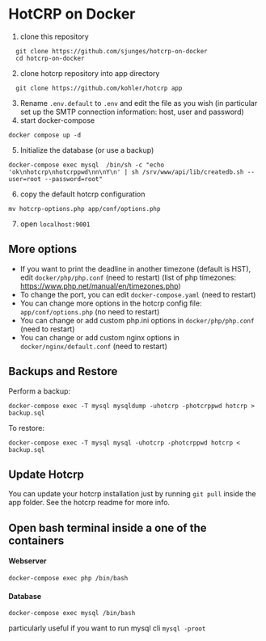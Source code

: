 # HotCRP on Docker

1. clone this repository
  ```
    git clone https://github.com/sjunges/hotcrp-on-docker
    cd hotcrp-on-docker
  ```
2. clone hotcrp repository into app directory
  ```
    git clone https://github.com/kohler/hotcrp app
  ```
3. Rename `.env.default` to `.env` and edit the file as you wish (in particular set up the SMTP connection information: host, user and password)
4. start docker-compose
  ```
  docker compose up -d
  ```
5. Initialize the database (or use a backup)
  ```
  docker-compose exec mysql  /bin/sh -c "echo 'ok\nhotcrp\nhotcrppwd\nn\nY\n' | sh /srv/www/api/lib/createdb.sh --user=root --password=root"
  ```
6. copy the default hotcrp configuration
  ```
  mv hotcrp-options.php app/conf/options.php
  ```
7. open `localhost:9001`


## More options

* If you want to print the deadline in another timezone (default is HST), edit `docker/php/php.conf` (need to restart) (list of php timezones: https://www.php.net/manual/en/timezones.php)
* To change the port, you can edit `docker-compose.yaml` (need to restart)
* You can change more options in the hotcrp config file: `app/conf/options.php` (no need to restart)
* You can change or add custom php.ini options in `docker/php/php.conf` (need to restart)
* You can change or add custom nginx options in `docker/nginx/default.conf` (need to restart)


## Backups and Restore

Perform a backup:
```
docker-compose exec -T mysql mysqldump -uhotcrp -photcrppwd hotcrp > backup.sql
```

To restore:
```
docker-compose exec -T mysql mysql -uhotcrp -photcrppwd hotcrp < backup.sql
```


## Update Hotcrp
You can update your hotcrp installation just by running `git pull` inside the app folder. See the hotcrp readme for more info.


## Open bash terminal inside a one of the containers

#### Webserver
```
docker-compose exec php /bin/bash
```

#### Database
```
docker-compose exec mysql /bin/bash
```
particularly useful if you want to run mysql cli `mysql -proot`
